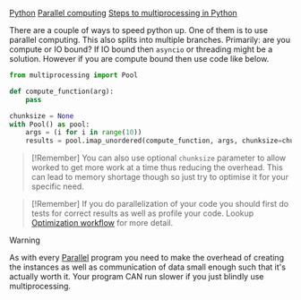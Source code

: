 [Python](Python)
[Parallel computing](Parallel%20computing)
[Steps to multiprocessing in Python](Steps%20to%20multiprocessing%20in%20Python.md)

There are a couple of ways to speed python up. One of them is to use parallel computing. This also splits into multiple branches. Primarily: are you compute or IO bound? If IO bound then `asyncio` or threading might be a solution. However if you are compute bound then use code like below.

```python
from multiprocessing import Pool

def compute_function(arg):
	pass

chunksize = None
with Pool() as pool:
	args = (i for i in range(10))
	results = pool.imap_unordered(compute_function, args, chunksize=chunksize)
```

> [!Remember]
> You can also use optional `chunksize` parameter to allow worked to get more work at a time thus reducing the overhead. This can lead to memory shortage though so just try to optimise it for your specific need.

> [!Remember]
> If you do parallelization of your code you should first do tests for correct results as well as profile your code. Lookup [Optimization workflow](Optimization%20workflow.md) for more detail.

> [!Warning]
> As with every [Parallel](Parallel) program you need to make the overhead of creating the instances as well as communication of data small enough such that it's actually worth it. Your program CAN run slower if you just blindly use multiprocessing.

